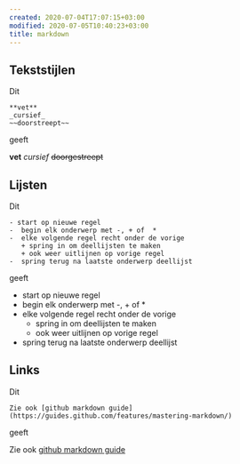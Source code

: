 ```yaml
---
created: 2020-07-04T17:07:15+03:00
modified: 2020-07-05T10:40:23+03:00
title: markdown
---
```


##   Tekststijlen

Dit 

``` 
**vet**
_cursief_
~~doorstreept~~
```

geeft

**vet**
_cursief_
~~doorgestreept~~

## Lijsten

Dit

```
- start op nieuwe regel
-  begin elk onderwerp met -, + of  *
-  elke volgende regel recht onder de vorige
   + spring in om deellijsten te maken
   + ook weer uitlijnen op vorige regel
-  spring terug na laatste onderwerp deellijst
```

geeft

- start op nieuwe regel
-  begin elk onderwerp met -, + of  *
-  elke volgende regel recht onder de vorige
   + spring in om deellijsten te maken
   + ook weer uitlijnen op vorige regel
-  spring terug na laatste onderwerp deellijst

## Links

Dit
```
Zie ook [github markdown guide](https://guides.github.com/features/mastering-markdown/)
```
geeft

Zie ook [github markdown guide](https://guides.github.com/features/mastering-markdown/)